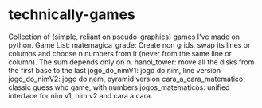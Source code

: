 # technically-games
Collection of (simple, reliant on pseudo-graphics) games I've made on python.
Game List:
matemagica_grade: Create non grids, swap its lines or columns and choose n numbers from it (never from the same line or column). The sum depends only on n.
hanoi_tower: move all the disks from the first base to the last
jogo_do_nimV1: jogo do nim, line version
jogo_do_nimV2: jogo do nem, pyramid version
cara_a_cara_matematico: classic guess who game, with numbers
jogos_matematicos: unified interface for nim v1, nim v2 and cara a cara.
